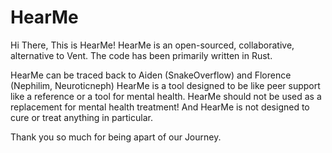 # HearMe
Hi There, This is HearMe!
HearMe is an open-sourced, collaborative, alternative to Vent.
The code has been primarily written in Rust.

HearMe can be traced back to Aiden (SnakeOverflow) and Florence (Nephilim, Neuroticneph)
HearMe is a tool designed to be like peer support like a reference or a tool for mental health.
HearMe should not be used as a replacement for mental health treatment!
And HearMe is not designed to cure or treat anything in particular.

Thank you so much for being apart of our Journey.
